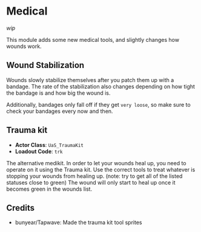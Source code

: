 # Medical

*wip*

This module adds some new medical tools, and slightly changes how wounds work.

## Wound Stabilization

Wounds slowly stabilize themselves after you patch them up with a bandage.
The rate of the stabilization also changes depending on how tight the bandage is and how big the wound is.

Additionally, bandages only fall off if they get `very loose`, so make sure to check your bandages every now and then.

## Trauma kit

* **Actor Class**: `UaS_TraumaKit`
* **Loadout Code**: `trk`

The alternative medikit. In order to let your wounds heal up, you need to operate on it using the Trauma kit.
Use the correct tools to treat whatever is stopping your wounds from healing up. (note: try to get all of the listed statuses close to green)
The wound will only start to heal up once it becomes green in the wounds list.

## Credits
 - bunyear/Tapwave: Made the trauma kit tool sprites
